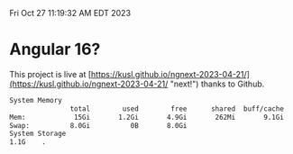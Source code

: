 Fri Oct 27 11:19:32 AM EDT 2023

# Angular 16?


This project is live at [https://kusl.github.io/ngnext-2023-04-21/](https://kusl.github.io/ngnext-2023-04-21/ "next!") thanks to Github.

```bash
System Memory
               total        used        free      shared  buff/cache   available
Mem:            15Gi       1.2Gi       4.9Gi       262Mi       9.1Gi        13Gi
Swap:          8.0Gi          0B       8.0Gi
System Storage
1.1G	.
```
```bash
